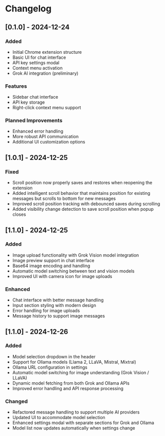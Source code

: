 # Changelog

## [0.1.0] - 2024-12-24
### Added
- Initial Chrome extension structure
- Basic UI for chat interface
- API key settings modal
- Context menu activation
- Grok AI integration (preliminary)

### Features
- Sidebar chat interface
- API key storage
- Right-click context menu support

### Planned Improvements
- Enhanced error handling
- More robust API communication
- Additional UI customization options

## [1.0.1] - 2024-12-25

### Fixed
- Scroll position now properly saves and restores when reopening the extension
- Added intelligent scroll behavior that maintains position for existing messages but scrolls to bottom for new messages
- Improved scroll position tracking with debounced saves during scrolling
- Added visibility change detection to save scroll position when popup closes

## [1.1.0] - 2024-12-25

### Added
- Image upload functionality with Grok Vision model integration
- Image preview support in chat interface
- Base64 image encoding and handling
- Automatic model switching between text and vision models
- Improved UI with camera icon for image uploads

### Enhanced
- Chat interface with better message handling
- Input section styling with modern design
- Error handling for image uploads
- Message history to support image messages

## [1.1.0] - 2024-12-26

### Added
- Model selection dropdown in the header
- Support for Ollama models (Llama 2, LLaVA, Mistral, Mixtral)
- Ollama URL configuration in settings
- Automatic model switching for image understanding (Grok Vision / LLaVA)
- Dynamic model fetching from both Grok and Ollama APIs
- Improved error handling and API response processing

### Changed
- Refactored message handling to support multiple AI providers
- Updated UI to accommodate model selection
- Enhanced settings modal with separate sections for Grok and Ollama
- Model list now updates automatically when settings change
